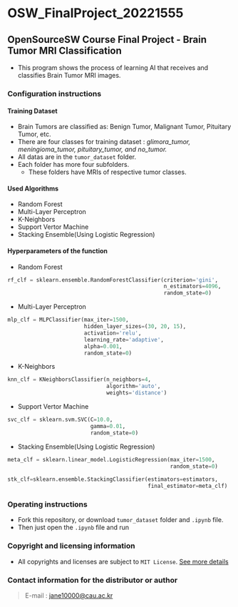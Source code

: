 # OSW_FinalProject_20221555
## OpenSourceSW Course Final Project - Brain Tumor MRI Classification
* This program shows the process of learning AI that receives and classifies Brain Tumor MRI images.
### Configuration instructions
#### Training Dataset
* Brain Tumors are classified as: Benign Tumor, Malignant Tumor, Pituitary Tumor, etc.
* There are four classes for training dataset : _glimora_tumor, meningioma_tumor, pituitary_tumor, and no_tumor._
* All datas are in the `tumor_dataset` folder.
* Each folder has more four subfolders.
  * These folders have MRIs of respective tumor classes.
  
#### Used Algorithms
* Random Forest
* Multi-Layer Perceptron
* K-Neighbors
* Support Vertor Machine
* Stacking Ensemble(Using Logistic Regression)
  
#### Hyperparameters of the function
* Random Forest
```Python
rf_clf = sklearn.ensemble.RandomForestClassifier(criterion='gini',
                                                 n_estimators=4096,
                                                 random_state=0)
```
* Multi-Layer Perceptron
```Python
mlp_clf = MLPClassifier(max_iter=1500,
                        hidden_layer_sizes=(30, 20, 15),
                        activation='relu',
                        learning_rate='adaptive',
                        alpha=0.001,
                        random_state=0)
```
* K-Neighbors   
```Python
knn_clf = KNeighborsClassifier(n_neighbors=4,
                               algorithm='auto',
                               weights='distance')
``` 
* Support Vertor Machine 
```Python
svc_clf = sklearn.svm.SVC(C=10.0,
                          gamma=0.01,
                          random_state=0)
```
* Stacking Ensemble(Using Logistic Regression)  
```Python
meta_clf = sklearn.linear_model.LogisticRegression(max_iter=1500,
                                                   random_state=0)
                                                   
stk_clf=sklearn.ensemble.StackingClassifier(estimators=estimators,
                                            final_estimator=meta_clf)
```

### Operating instructions
* Fork this repository, or download `tumor_dataset` folder and `.ipynb` file.
* Then just open the `.ipynb` file and run
### Copyright and licensing information
* All copyrights and licenses are subject to `MIT License`.
[See more details](https://github.com/Gamejoongsa/OSW_FinalProject_20221555/blob/master/LICENSE)
### Contact information for the distributor or author
> E-mail : jane10000@cau.ac.kr
